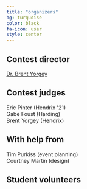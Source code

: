 ```yaml
---
title: "organizers"
bg: turquoise
color: black
fa-icon: user
style: center
---
```


## Contest director

[Dr. Brent Yorgey](mailto:yorgey@hendrix.edu)

## Contest judges

Eric Pinter (Hendrix '21)  
Gabe Foust (Harding)  
Brent Yorgey (Hendrix)

## With help from

Tim Purkiss (event planning)  
Courtney Martin (design)

## Student volunteers
